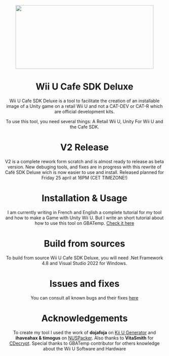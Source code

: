 <div align="center">
	<img align="center" width="436" height="200" src="./Images/deluxelogo.png">
	<h1 align="center">Wii U Cafe SDK Deluxe</h1>
	<p align="center">Wii U Cafe SDK Deluxe is a tool to facilitate the creation of an installable image of a Unity game on a retail Wii U and not a CAT-DEV or CAT-R which are official development kits.</p>
	<p align="center">To use this tool, you need several things: A Retail Wii U, Unity For Wii U and the Cafe SDK.</p>
</div>


<div align="center">
	<h1 align="center">V2 Release</h1>
	<p align="center">V2 is a complete rework form scratch and is almost ready to release as beta version. New debuging tools, and fixes are in progress with this rewrite of Café SDK Deluxe wich is now easier to use and install. Released planned for Friday 25 april at 16PM (CET TIMEZONE!)</p>
</div>


<div align="center">
	<h1 align="center">Installation & Usage</h1>
	<p align="center">I am currently writing in French and English a complete tutorial for my tool and how to make a Game with Unity Wii U. But I write an short tutorial about how to use this tool on GBATemp. <a href="https://gbatemp.net/threads/wii-u-cafe-sdk-deluxe-easily-install-unity-wii-u-games-to-your-retail-wii-u.631430/">Check it here</a></p>
</div>

<div align="center">
	<h1 align="center">Build from sources</h1>
	<p align="center">To build from source Wii U Cafe SDK Deluxe, you will need .Net Framework 4.8 and Visual Studio 2022 for Windows.</p>
</div>

<div align="center">
	<h1 align="center">Issues and fixes</h1>
	<p align="center">You can consult all known bugs and their fixes <a href="https://github.com/RetroAndDev/WiiUCafeSDKDeluxe/tree/main/wiki">here</a> </p>
</div>

<div align="center">
	<h1 align="center">Acknowledgements</h1>
	<p align="center">To create my tool I used the work of <b>dojafoja</b> on <a href="https://github.com/dojafoja/Kii-U-Generator">Kii U Generator</a> and <b>ihaveahax & timogus</b> on <a href="https://github.com/ihaveamac/nuspacker">NUSPacker</a>. Also thanks to <b>VitaSmith</b> for <a href="https://github.com/VitaSmith/cdecrypt">CDecrypt</a>. Special thanks to GBATemp contributor for others knowledge about the Wii U Software and Hardware</p>
</div>
